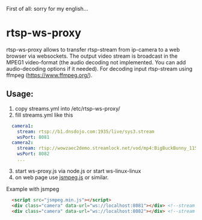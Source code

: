 First of all: sorry for my english...

# rtsp-ws-proxy 
rtsp-ws-proxy allows to transfer rtsp-stream from ip-camera to a web browser via websockets. The output video stream is broadcast in the MPEG1 video-format (the audio decoding not implemented. You can add audio-decoding options if it needed). For decoding input rtsp-stream using ffmpeg (https://www.ffmpeg.org/). 

## Usage:
  1) copy streams.yml into /etc/rtsp-ws-proxy/
  2) fill streams.yml like this
  ```yaml
    camera1:
      stream: rtsp://b1.dnsdojo.com:1935/live/sys3.stream
      wsPort: 8081
    camera2:
      stream: rtsp://wowzaec2demo.streamlock.net/vod/mp4:BigBuckBunny_115k.mov
      wsPort: 8082
      ...
  ```
  3) start ws-proxy.js via node.js or start ws-linux-linux
  4) on web page use [jsmpeg.js](https://github.com/phoboslab/jsmpeg) or similar.
  
  Example with jsmpeg
  ```html
    <script src="jsmpeg.min.js"></script>
    <div class="camera" data-url="ws://localhost:8081"></div> <!--stream from first camera-->
    <div class="camera" data-url="ws://localhost:8082"></div> <!--stream from second camera-->
  ```
      
